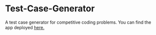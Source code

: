 # Test-Case-Generator
A test case generator for competitive coding problems. You can find the app deployed [here.](https://generate-test-cases.herokuapp.com/)
